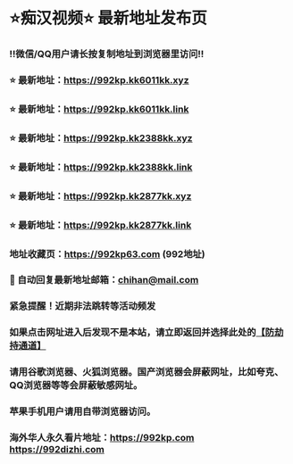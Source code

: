 # ⭐️痴汉视频⭐️ 最新地址发布页

### ‼️微信/QQ用户请长按复制地址到浏览器里访问‼️

### ⭐️ 最新地址：https://992kp.kk6011kk.xyz

### ⭐️ 最新地址：https://992kp.kk6011kk.link

### ⭐️ 最新地址：https://992kp.kk2388kk.xyz

### ⭐️ 最新地址：https://992kp.kk2388kk.link

### ⭐️ 最新地址：https://992kp.kk2877kk.xyz

### ⭐️ 最新地址：https://992kp.kk2877kk.link



### 地址收藏页：https://992kp63.com (992地址)
### 📧 自动回复最新地址邮箱：chihan@mail.com
### 紧急提醒！近期非法跳转等活动频发
### 如果点击网址进入后发现不是本站，请立即返回并选择此处的[【防劫持通道】](https://23.224.130.222:7583)
### 请用谷歌浏览器、火狐浏览器。国产浏览器会屏蔽网址，比如夸克、QQ浏览器等等会屏蔽敏感网址。
### 苹果手机用户请用自带浏览器访问。
### 海外华人永久看片地址：https://992kp.com  https://992dizhi.com
